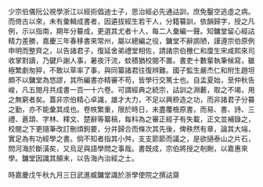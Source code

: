 ﻿少宗伯儀阮公視學浙江以經術倡迪士子，思治經必先通詁訓，庶免鑿空逃虛之病。而倚古以來，未有彙輯成書者，因遴拔經生若干人，分籍䉵訓，依韻歸字，授之凡例，示以指南，期年分䉵成，更選其尤者十人，每二人彙編一聲。知鏞堂留心經詁精力差勝，嘉慶三年春移書來常州，屬以總編之役，鏞堂不辭謭陋，謹遵宗伯原例申明而整齊之，以告諸君子，復延舍弟禮堂相佐，請諸宗伯檄仁和廩生宋咸熙來司收掌對讀，乃鍵戶謝人事，暑夜汗流，蚊積猶校閱不置。書吏十數輩執筆候寫，雖極繁劇匆猝，不敢以草率了事，與同纂諸君往復辨難。國子監生嚴杰仁和附生趙坦頗不以鏞堂為悠謬，其所編書亦精審不苟，皆學行交篤士也。自孟夏始，至仲秋告峻，凡五閱月共成書一百一十六卷。可謂經典之統宗，詁訓之淵藪，取之不竭，用之無窮者矣。蓋非宗伯精心卓識，雄才大力，不足以興剙造之功，而非諸君子分䉵之勤，亦不能彙其成也。卷帙繁重，限於時日，未盡覆檢原書，而易、書、詩、三禮、蒼頡、字林、釋文、楚辭等纂稿，每科為之審正經子有失載，正文並補錄之，校閱之下更隨筆改訂刪煩鉤要，分并歸合而條次其先後，俾秩然有章，論其大端，實足為有功經學之書。倘不知者指其小舛，支支節節而議之，是欲擿泰山之片石，問河海於斷潢矣，又烏足與語學問之事哉。書既成，宗伯將授之剞劂，以嘉惠來學。鏞堂因識其顛末，以告海內治經之士。

時嘉慶戊午秋九月三日武進臧鏞堂識於浙學使院之撰詁齋